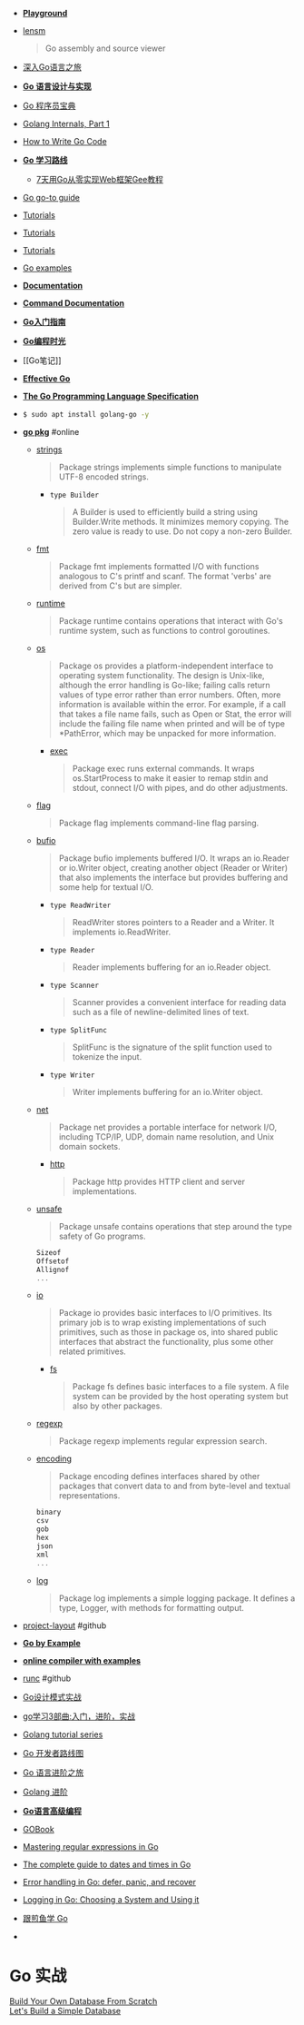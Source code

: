 
- [**Playground**](https://goplay.tools/)

- [lensm](https://github.com/loov/lensm)
  > Go assembly and source viewer

- [深入Go语言之旅](https://go.cyub.vip/)
- [**Go 语言设计与实现**](https://draveness.me/golang/)

- [Go 程序员宝典](https://shgopher.github.io/GOFamily/)

- [Golang Internals, Part 1](https://www.altoros.com/blog/golang-internals-part-1-main-concepts-and-project-structure/)

- [How to Write Go Code](https://go.dev/doc/code)
- [**Go 学习路线**](https://github.com/rosedblabs/go-learning)
  - [7天用Go从零实现Web框架Gee教程](https://geektutu.com/post/gee.html)
- [Go go-to guide](https://yourbasic.org/golang/)
- [Tutorials](https://go.dev/doc/tutorial/)
- [Tutorials](https://zetcode.com/all/#go)
- [Tutorials](https://tutorialedge.net/course/golang/)
- [Go examples](https://www.dotnetperls.com/s#go)
- [**Documentation**](https://go.dev/doc/)
- [**Command Documentation**](https://go.dev/doc/cmd)
- [**Go入门指南**](https://go.timpaik.top/)
- [**Go编程时光**](https://golang.iswbm.com/index.html)
- [[Go笔记]]
- [**Effective Go**](https://go.dev/doc/effective_go)
- [**The Go Programming Language Specification**](https://go.dev/ref/spec)
- ```bash
  $ sudo apt install golang-go -y
  ```
- [**go pkg**](https://pkg.go.dev/) #online
  - [strings](https://pkg.go.dev/strings)
    > Package strings implements simple functions to manipulate UTF-8 encoded strings.
    - `type Builder`
      > A Builder is used to efficiently build a string using Builder.Write methods. It minimizes memory copying. The zero value is ready to use. Do not copy a non-zero Builder.
  - [fmt](https://pkg.go.dev/fmt)
    > Package fmt implements formatted I/O with functions analogous to C's printf and scanf. The format 'verbs' are derived from C's but are simpler.
  - [runtime](https://pkg.go.dev/runtime)
    > Package runtime contains operations that interact with Go's runtime system, such as functions to control goroutines.
  - [os](https://pkg.go.dev/os)
    > Package os provides a platform-independent interface to operating system functionality. The design is Unix-like, although the error handling is Go-like; failing calls return values of type error rather than error numbers. Often, more information is available within the error. For example, if a call that takes a file name fails, such as Open or Stat, the error will include the failing file name when printed and will be of type *PathError, which may be unpacked for more information.
    - [exec](https://pkg.go.dev/os/exec)
      > Package exec runs external commands. It wraps os.StartProcess to make it easier to remap stdin and stdout, connect I/O with pipes, and do other adjustments.
  - [flag](https://pkg.go.dev/flag)
    > Package flag implements command-line flag parsing.
  - [bufio](https://pkg.go.dev/bufio)
    > Package bufio implements buffered I/O. It wraps an io.Reader or io.Writer object, creating another object (Reader or Writer) that also implements the interface but provides buffering and some help for textual I/O.
    - `type ReadWriter`
      > ReadWriter stores pointers to a Reader and a Writer. It implements io.ReadWriter.
    - `type Reader`
      > Reader implements buffering for an io.Reader object.
    - `type Scanner`
      > Scanner provides a convenient interface for reading data such as a file of newline-delimited lines of text. 
    - `type SplitFunc`
      > SplitFunc is the signature of the split function used to tokenize the input. 
    - `type Writer`
      > Writer implements buffering for an io.Writer object.
  - [net](https://pkg.go.dev/net)
    > Package net provides a portable interface for network I/O, including TCP/IP, UDP, domain name resolution, and Unix domain sockets.
    - [http](https://pkg.go.dev/net/http@go1.22.1)
      > Package http provides HTTP client and server implementations.
  - [unsafe](https://pkg.go.dev/unsafe)
    > Package unsafe contains operations that step around the type safety of Go programs.
    ```go
    Sizeof
    Offsetof
    Allignof
    ...
    ```
  - [io](https://pkg.go.dev/io)
    > Package io provides basic interfaces to I/O primitives. Its primary job is to wrap existing implementations of such primitives, such as those in package os, into shared public interfaces that abstract the functionality, plus some other related primitives.
    - [fs](https://pkg.go.dev/io/fs)
      > Package fs defines basic interfaces to a file system. A file system can be provided by the host operating system but also by other packages.
  - [regexp](https://pkg.go.dev/regexp)
    > Package regexp implements regular expression search.
  - [encoding](https://pkg.go.dev/encoding)
    > Package encoding defines interfaces shared by other packages that convert data to and from byte-level and textual representations.
    ```go
    binary
    csv
    gob
    hex
    json
    xml
    ...
    ```
  - [log](https://pkg.go.dev/log)
    > Package log implements a simple logging package. It defines a type, Logger, with methods for formatting output. 
- [project-layout](https://github.com/golang-standards/project-layout) #github
- [**Go by Example**](https://gobyexample.com/)
- [**online compiler with examples**](https://goplay.tools/)
- [runc](https://github.com/opencontainers/runc) #github
- [Go设计模式实战](https://tigerb.cn/go/#/patterns/template)
- [go学习3部曲:入门，进阶，实战](https://www.kancloud.cn/gofor/golang-learn/2571648)
- [Golang tutorial series](https://golangbot.com/learn-golang-series/)
- [Go 开发者路线图](https://github.com/debuginn/golang-developer-roadmap-cn?tab=readme-ov-file)
- [Go 语言进阶之旅](https://golang1.eddycjy.com/)
- [Golang 进阶](https://github.com/weirubo/intermediate_go?tab=readme-ov-file)
- [**Go语言高级编程**](https://chai2010.cn/advanced-go-programming-book/index.html)
- [GOBook](https://github.com/hapi666/GOBook)
- [Mastering regular expressions in Go](https://www.honeybadger.io/blog/a-definitive-guide-to-regular-expressions-in-go/)
- [The complete guide to dates and times in Go](https://www.honeybadger.io/blog/complete-guide-to-dates-and-times-in-go/)
- [Error handling in Go: defer, panic, and recover](https://www.honeybadger.io/blog/go-exception-handling/)
- [Logging in Go: Choosing a System and Using it](https://www.honeybadger.io/blog/golang-logging/)
- [跟煎鱼学 Go](https://eddycjy.com/)
- []()

# Go 实战
[Build Your Own Database From Scratch](https://build-your-own.org/database/)  
[Let's Build a Simple Database](https://cstack.github.io/db_tutorial/)  